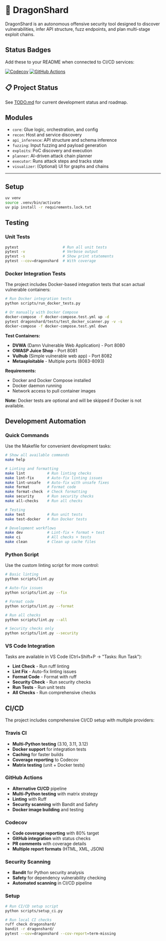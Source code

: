 # 🐉 DragonShard

DragonShard is an autonomous offensive security tool designed to discover vulnerabilities, infer API structure, fuzz endpoints, and plan multi-stage exploit chains.


## Status Badges
Add these to your README when connected to CI/CD services:

[![Codecov](https://codecov.io/gh/meltingscales/dragonshard/branch/main/graph/badge.svg)](https://codecov.io/gh/meltingscales/dragonshard)
[![GitHub Actions](https://github.com/meltingscales/dragonshard/workflows/CI%2FCD%20Pipeline/badge.svg)](https://github.com/meltingscales/dragonshard/actions)

## 📋 Project Status

See [TODO.md](TODO.md) for current development status and roadmap.

## Modules

- `core`: Glue logic, orchestration, and config
- `recon`: Host and service discovery
- `api_inference`: API structure and schema inference
- `fuzzing`: Input fuzzing and payload generation
- `exploits`: PoC discovery and execution
- `planner`: AI-driven attack chain planner
- `executor`: Runs attack steps and tracks state
- `visualizer`: (Optional) UI for graphs and chains

---

## Setup

```bash
uv venv
source .venv/bin/activate
uv pip install -r requirements.lock.txt
```

## Testing

### Unit Tests
```bash
pytest                    # Run all unit tests
pytest -v                 # Verbose output
pytest -s                 # Show print statements
pytest --cov=dragonshard  # With coverage
```

### Docker Integration Tests
The project includes Docker-based integration tests that scan actual vulnerable containers:

```bash
# Run Docker integration tests
python scripts/run_docker_tests.py

# Or manually with Docker Compose
docker-compose -f docker-compose.test.yml up -d
pytest dragonshard/tests/test_docker_scanner.py -v -s
docker-compose -f docker-compose.test.yml down
```

**Test Containers:**
- **DVWA** (Damn Vulnerable Web Application) - Port 8080
- **OWASP Juice Shop** - Port 8081  
- **Vulhub** (Simple vulnerable web app) - Port 8082
- **Metasploitable** - Multiple ports (8083-8093)

**Requirements:**
- Docker and Docker Compose installed
- Docker daemon running
- Network access to pull container images

**Note:** Docker tests are optional and will be skipped if Docker is not available.

## Development Automation

### Quick Commands
Use the Makefile for convenient development tasks:

```bash
# Show all available commands
make help

# Linting and formatting
make lint          # Run linting checks
make lint-fix      # Auto-fix linting issues
make lint-unsafe   # Auto-fix with unsafe fixes
make format        # Format code
make format-check  # Check formatting
make security      # Run security checks
make all-checks    # Run all checks

# Testing
make test          # Run unit tests
make test-docker   # Run Docker tests

# Development workflows
make dev           # Lint-fix + format + test
make ci            # All checks + tests
make clean         # Clean up cache files
```

### Python Script
Use the custom linting script for more control:

```bash
# Basic linting
python scripts/lint.py

# Auto-fix issues
python scripts/lint.py --fix

# Format code
python scripts/lint.py --format

# Run all checks
python scripts/lint.py --all

# Security checks only
python scripts/lint.py --security
```

### VS Code Integration
Tasks are available in VS Code (Ctrl+Shift+P → "Tasks: Run Task"):
- **Lint Check** - Run ruff linting
- **Lint Fix** - Auto-fix linting issues
- **Format Code** - Format with ruff
- **Security Check** - Run security checks
- **Run Tests** - Run unit tests
- **All Checks** - Run comprehensive checks

## CI/CD

The project includes comprehensive CI/CD setup with multiple providers:

### Travis CI
- **Multi-Python testing** (3.10, 3.11, 3.12)
- **Docker support** for integration tests
- **Caching** for faster builds
- **Coverage reporting** to Codecov
- **Matrix testing** (unit + Docker tests)

### GitHub Actions
- **Alternative CI/CD** pipeline
- **Multi-Python testing** with matrix strategy
- **Linting** with Ruff
- **Security scanning** with Bandit and Safety
- **Docker image building** and testing

### Codecov
- **Code coverage reporting** with 80% target
- **GitHub integration** with status checks
- **PR comments** with coverage details
- **Multiple report formats** (HTML, XML, JSON)

### Security Scanning
- **Bandit** for Python security analysis
- **Safety** for dependency vulnerability checking
- **Automated scanning** in CI/CD pipeline

### Setup
```bash
# Run CI/CD setup script
python scripts/setup_ci.py

# Run local CI checks
ruff check dragonshard/
bandit -r dragonshard/
pytest --cov=dragonshard --cov-report=term-missing
```
